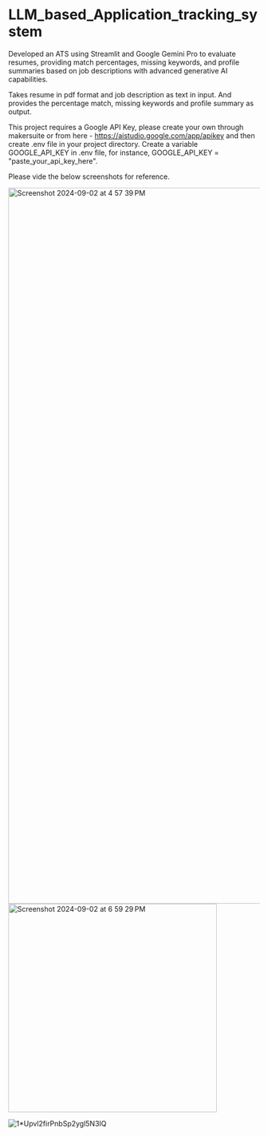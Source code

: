 # LLM_based_Application_tracking_system

Developed an ATS using Streamlit and Google Gemini Pro to evaluate resumes, providing match percentages, missing keywords, and profile summaries based on job descriptions with advanced generative AI capabilities.

Takes resume in pdf format and job description as text in input. And provides the percentage match, missing keywords and profile summary as output.

This project requires a Google API Key, please create your own through makersuite or from here - https://aistudio.google.com/app/apikey
and then create .env file in your project directory. Create a variable GOOGLE_API_KEY in .env file, for instance, GOOGLE_API_KEY = "paste_your_api_key_here".

Please vide the below screenshots for reference.

<img width="1435" alt="Screenshot 2024-09-02 at 4 57 39 PM" src="https://github.com/user-attachments/assets/0cb48b30-35b2-41c5-8aae-76a713aeb4ed">

<img width="418" alt="Screenshot 2024-09-02 at 6 59 29 PM" src="https://github.com/user-attachments/assets/db8af79f-1f81-45b0-bc37-5c032a3c720e">


![1*Upvl2firPnbSp2ygl5N3IQ](https://github.com/user-attachments/assets/42602042-95bd-4cd9-961d-2c1fd9c3a8ca)
